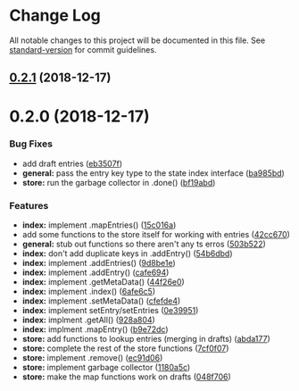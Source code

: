 # Change Log

All notable changes to this project will be documented in this file. See [standard-version](https://github.com/conventional-changelog/standard-version) for commit guidelines.

<a name="0.2.1"></a>
## [0.2.1](https://github.com/RopeXJS/RopeX/compare/v0.2.0...v0.2.1) (2018-12-17)



<a name="0.2.0"></a>
# 0.2.0 (2018-12-17)


### Bug Fixes

* add draft entries ([eb3507f](https://github.com/RopeXJS/RopeX/commit/eb3507f))
* **general:** pass the entry key type to the state index interface ([ba985bd](https://github.com/RopeXJS/RopeX/commit/ba985bd))
* **store:** run the garbage collector in .done() ([bf19abd](https://github.com/RopeXJS/RopeX/commit/bf19abd))


### Features

* **index:** implement .mapEntries() ([15c016a](https://github.com/RopeXJS/RopeX/commit/15c016a))
* add some functions to the store itself for working with entries ([42cc670](https://github.com/RopeXJS/RopeX/commit/42cc670))
* **general:** stub out functions so there aren't any ts erros ([503b522](https://github.com/RopeXJS/RopeX/commit/503b522))
* **index:** don't add duplicate keys in .addEntry() ([54b6dbd](https://github.com/RopeXJS/RopeX/commit/54b6dbd))
* **index:** implement .addEntries() ([9d8be1e](https://github.com/RopeXJS/RopeX/commit/9d8be1e))
* **index:** implement .addEntry() ([cafe694](https://github.com/RopeXJS/RopeX/commit/cafe694))
* **index:** implement .getMetaData() ([44f26e0](https://github.com/RopeXJS/RopeX/commit/44f26e0))
* **index:** implement .index() ([6afe6c5](https://github.com/RopeXJS/RopeX/commit/6afe6c5))
* **index:** implement .setMetaData() ([cfefde4](https://github.com/RopeXJS/RopeX/commit/cfefde4))
* **index:** implement setEntry/setEntries ([0e39951](https://github.com/RopeXJS/RopeX/commit/0e39951))
* **index:** implment .getAll() ([928a804](https://github.com/RopeXJS/RopeX/commit/928a804))
* **index:** implment .mapEntry() ([b9e72dc](https://github.com/RopeXJS/RopeX/commit/b9e72dc))
* **store:** add functions to lookup entries (merging in drafts) ([abda177](https://github.com/RopeXJS/RopeX/commit/abda177))
* **store:** complete the rest of the store functions ([7cf0f07](https://github.com/RopeXJS/RopeX/commit/7cf0f07))
* **store:** implement .remove() ([ec91d06](https://github.com/RopeXJS/RopeX/commit/ec91d06))
* **store:** implement garbage collector ([1180a5c](https://github.com/RopeXJS/RopeX/commit/1180a5c))
* **store:** make the map functions work on drafts ([048f706](https://github.com/RopeXJS/RopeX/commit/048f706))
